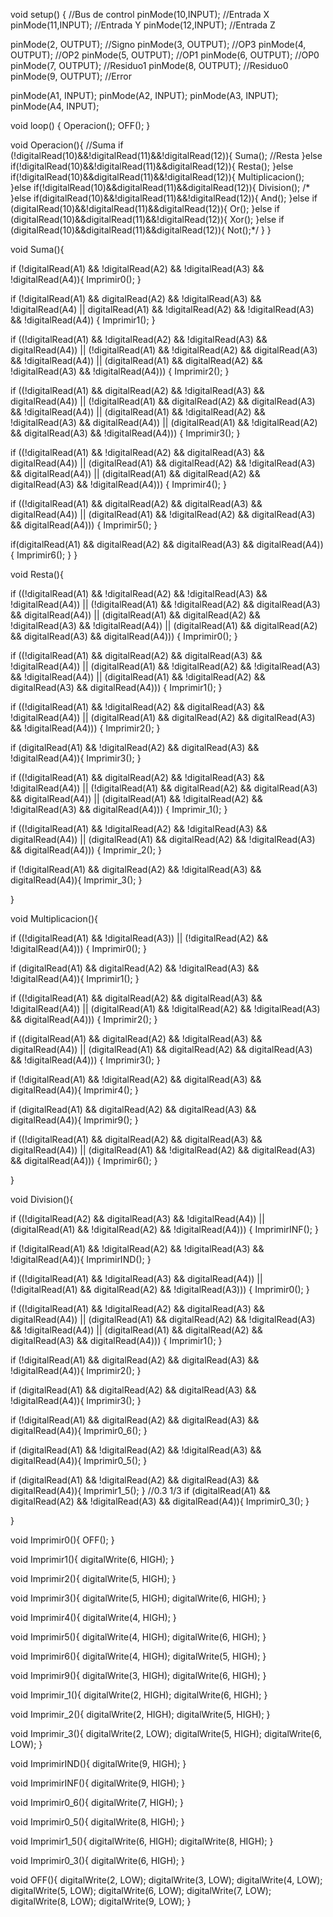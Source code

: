 void setup() {
  //Bus de control
  pinMode(10,INPUT); //Entrada X
  pinMode(11,INPUT); //Entrada Y
  pinMode(12,INPUT); //Entrada Z

  pinMode(2, OUTPUT); //Signo
  pinMode(3, OUTPUT); //OP3
  pinMode(4, OUTPUT); //OP2
  pinMode(5, OUTPUT); //OP1
  pinMode(6, OUTPUT); //OP0
  pinMode(7, OUTPUT); //Residuo1
  pinMode(8, OUTPUT); //Residuo0
  pinMode(9, OUTPUT); //Error

  pinMode(A1, INPUT); 
  pinMode(A2, INPUT); 
  pinMode(A3, INPUT); 
  pinMode(A4, INPUT); 

  void loop() {
  Operacion();
  OFF();
}

void Operacion(){
  //Suma
  if (!digitalRead(10)&&!digitalRead(11)&&!digitalRead(12)){
    Suma();
    //Resta
  }else if(!digitalRead(10)&&!digitalRead(11)&&digitalRead(12)){
    Resta();
  }else if(!digitalRead(10)&&digitalRead(11)&&!digitalRead(12)){
    Multiplicacion();
  }else if(!digitalRead(10)&&digitalRead(11)&&digitalRead(12)){
    Division(); /*
  }else if(digitalRead(10)&&!digitalRead(11)&&!digitalRead(12)){
    And();
  }else if (digitalRead(10)&&!digitalRead(11)&&digitalRead(12)){
    Or();
  }else if (digitalRead(10)&&digitalRead(11)&&!digitalRead(12)){
    Xor();
  }else if (digitalRead(10)&&digitalRead(11)&&digitalRead(12)){
    Not();*/
  }
}

void Suma(){
  
  if (!digitalRead(A1) && !digitalRead(A2) && !digitalRead(A3) && !digitalRead(A4)){
    Imprimir0();
  }

  if (!digitalRead(A1) && digitalRead(A2) && !digitalRead(A3) && !digitalRead(A4) || digitalRead(A1) && !digitalRead(A2) && !digitalRead(A3) && !digitalRead(A4)) {
    Imprimir1();
  }
 
  if ((!digitalRead(A1) && !digitalRead(A2) && !digitalRead(A3) && digitalRead(A4)) || (!digitalRead(A1) && !digitalRead(A2) && digitalRead(A3) && !digitalRead(A4)) || (digitalRead(A1) && digitalRead(A2) && !digitalRead(A3) && !digitalRead(A4))) {
    Imprimir2();
  }
  
  if ((!digitalRead(A1) && digitalRead(A2) && !digitalRead(A3) && digitalRead(A4)) || (!digitalRead(A1) && digitalRead(A2) && digitalRead(A3) && !digitalRead(A4)) || (digitalRead(A1) && !digitalRead(A2) && !digitalRead(A3) && digitalRead(A4)) || (digitalRead(A1) && !digitalRead(A2) && digitalRead(A3) && !digitalRead(A4))) {
    Imprimir3();
  }
  
  if ((!digitalRead(A1) && !digitalRead(A2) && digitalRead(A3) && digitalRead(A4)) || (digitalRead(A1) && digitalRead(A2) && !digitalRead(A3) && digitalRead(A4)) || (digitalRead(A1) && digitalRead(A2) && digitalRead(A3) && !digitalRead(A4))) {
    Imprimir4();
  }
  
  if ((!digitalRead(A1) && digitalRead(A2) && digitalRead(A3) && digitalRead(A4)) || (digitalRead(A1) && !digitalRead(A2) && digitalRead(A3) && digitalRead(A4))) {
    Imprimir5();
  }
 
  if(digitalRead(A1) && digitalRead(A2) && digitalRead(A3) && digitalRead(A4)){
    Imprimir6();
  }
}

void Resta(){
 
  if ((!digitalRead(A1) && !digitalRead(A2) && !digitalRead(A3) && !digitalRead(A4)) || (!digitalRead(A1) && !digitalRead(A2) && digitalRead(A3) && digitalRead(A4)) || (digitalRead(A1) && digitalRead(A2) && !digitalRead(A3) && !digitalRead(A4)) || (digitalRead(A1) && digitalRead(A2) && digitalRead(A3) && digitalRead(A4))) {
    Imprimir0();
  }
 
  if ((!digitalRead(A1) && digitalRead(A2) && digitalRead(A3) && !digitalRead(A4)) || (digitalRead(A1) && !digitalRead(A2) && !digitalRead(A3) && !digitalRead(A4)) || (digitalRead(A1) && !digitalRead(A2) && digitalRead(A3) && digitalRead(A4))) {
    Imprimir1();
  }
  
  if ((!digitalRead(A1) && !digitalRead(A2) && digitalRead(A3) && !digitalRead(A4)) || (digitalRead(A1) && digitalRead(A2) && digitalRead(A3) && !digitalRead(A4))) {
    Imprimir2();
  }
 
  if (digitalRead(A1) && !digitalRead(A2) && digitalRead(A3) && !digitalRead(A4)){
    Imprimir3();
  }
 
  if ((!digitalRead(A1) && digitalRead(A2) && !digitalRead(A3) && !digitalRead(A4)) || (!digitalRead(A1) && digitalRead(A2) && digitalRead(A3) && digitalRead(A4)) || (digitalRead(A1) && !digitalRead(A2) && !digitalRead(A3) && digitalRead(A4))) {
  Imprimir_1();
  }

  if ((!digitalRead(A1) && !digitalRead(A2) && !digitalRead(A3) && digitalRead(A4)) || (digitalRead(A1) && digitalRead(A2) && !digitalRead(A3) && digitalRead(A4))) {
  Imprimir_2();
  }
  
  if (!digitalRead(A1) && digitalRead(A2) && !digitalRead(A3) && digitalRead(A4)){
    Imprimir_3();
  }

}

void Multiplicacion(){
  
  if ((!digitalRead(A1) && !digitalRead(A3)) || (!digitalRead(A2) && !digitalRead(A4))) {
    Imprimir0();
  }
  
  if (digitalRead(A1) && digitalRead(A2) && !digitalRead(A3) && !digitalRead(A4)){
    Imprimir1();
  }
  
  if ((!digitalRead(A1) && digitalRead(A2) && digitalRead(A3) && !digitalRead(A4)) || (digitalRead(A1) && !digitalRead(A2) && !digitalRead(A3) && digitalRead(A4))) {
    Imprimir2();
  }
  
  if ((digitalRead(A1) && digitalRead(A2) && !digitalRead(A3) && digitalRead(A4)) || (digitalRead(A1) && digitalRead(A2) && digitalRead(A3) && !digitalRead(A4))) {
    Imprimir3();
  }
 
  if (!digitalRead(A1) && !digitalRead(A2) && digitalRead(A3) && digitalRead(A4)){
    Imprimir4();
  }

  if (digitalRead(A1) && digitalRead(A2) && digitalRead(A3) && digitalRead(A4)){
    Imprimir9();
  }
 
  if ((!digitalRead(A1) && digitalRead(A2) && digitalRead(A3) && digitalRead(A4)) || (digitalRead(A1) && !digitalRead(A2) && digitalRead(A3) && digitalRead(A4))) {
    Imprimir6();
  }

}

void Division(){
 
  if ((!digitalRead(A2) && digitalRead(A3) && !digitalRead(A4)) || (digitalRead(A1) && !digitalRead(A2) && !digitalRead(A4))) {
    ImprimirINF();
  }
  
  if (!digitalRead(A1) && !digitalRead(A2) && !digitalRead(A3) && !digitalRead(A4)){
    ImprimirIND();
  }

  if ((!digitalRead(A1) && !digitalRead(A3) && digitalRead(A4)) || (!digitalRead(A1) && digitalRead(A2) && !digitalRead(A3))) {
    Imprimir0();
  }
 
  if ((!digitalRead(A1) && !digitalRead(A2) && digitalRead(A3) && digitalRead(A4)) || (digitalRead(A1) && digitalRead(A2) && !digitalRead(A3) && !digitalRead(A4)) || (digitalRead(A1) && digitalRead(A2) && digitalRead(A3) && digitalRead(A4))) {
    Imprimir1();
  }
 
  if (!digitalRead(A1) && digitalRead(A2) && digitalRead(A3) && !digitalRead(A4)){
    Imprimir2();
  }
 
  if (digitalRead(A1) && digitalRead(A2) && digitalRead(A3) && !digitalRead(A4)){
    Imprimir3();
  }

  if (!digitalRead(A1) && digitalRead(A2) && digitalRead(A3) && digitalRead(A4)){
    Imprimir0_6();
  }

  if (digitalRead(A1) && !digitalRead(A2) && !digitalRead(A3) && digitalRead(A4)){
    Imprimir0_5();
  }
 
  if (digitalRead(A1) && !digitalRead(A2) && digitalRead(A3) && digitalRead(A4)){
    Imprimir1_5();
  }
  //0.3 1/3
  if (digitalRead(A1) && digitalRead(A2) && !digitalRead(A3) && digitalRead(A4)){
    Imprimir0_3();
  }

}



void Imprimir0(){
  OFF();
}

void Imprimir1(){
  digitalWrite(6, HIGH);
}

void Imprimir2(){
  digitalWrite(5, HIGH);
}

void Imprimir3(){
  digitalWrite(5, HIGH);
  digitalWrite(6, HIGH);
}

void Imprimir4(){
  digitalWrite(4, HIGH);
}

void Imprimir5(){
  digitalWrite(4, HIGH);
  digitalWrite(6, HIGH);
}

void Imprimir6(){
  digitalWrite(4, HIGH);
  digitalWrite(5, HIGH);
}

void Imprimir9(){
  digitalWrite(3, HIGH);
  digitalWrite(6, HIGH);
}

void Imprimir_1(){
  digitalWrite(2, HIGH);
  digitalWrite(6, HIGH);
}

void Imprimir_2(){
  digitalWrite(2, HIGH);
  digitalWrite(5, HIGH);
}

void Imprimir_3(){
  digitalWrite(2, LOW);
  digitalWrite(5, HIGH);
  digitalWrite(6, LOW);
}

void ImprimirIND(){
  digitalWrite(9, HIGH);
}

void ImprimirINF(){
  digitalWrite(9, HIGH);
}

void Imprimir0_6(){
  digitalWrite(7, HIGH);
}

void Imprimir0_5(){
  digitalWrite(8, HIGH);
}

void Imprimir1_5(){
  digitalWrite(6, HIGH);
  digitalWrite(8, HIGH);
}

void Imprimir0_3(){
  digitalWrite(6, HIGH);
}

void OFF(){
  digitalWrite(2, LOW);
  digitalWrite(3, LOW);
  digitalWrite(4, LOW);
  digitalWrite(5, LOW);
  digitalWrite(6, LOW);
  digitalWrite(7, LOW);
  digitalWrite(8, LOW);
  digitalWrite(9, LOW);
}
